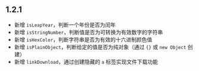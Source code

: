 ## 1.2.1

- 新增 `isLeapYear`，判断一个年份是否为闰年
- 新增 `isStringNumber`，判断值是否为可转换为有效数字的字符串
- 新增 `isHexColor`，判断字符串是否为有效的十六进制颜色值
- 新增 `isPlainObject`，判断给定的值是否为纯对象（通过 `{}` 或 `new Object` 创建）
- 新增 `linkDownload`，通过创建隐藏的 `a` 标签实现文件下载功能
